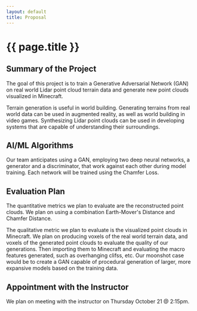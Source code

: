 ```yaml
---
layout: default
title: Proposal
---
```

 
# {{ page.title }}

## Summary of the Project

The goal of this project is to train a Generative Adversarial Network (GAN) on real world Lidar point cloud terrain data and generate new point clouds visualized in Minecraft. 

Terrain generation is useful in world building. Generating terrains from real world data can be used in augmented reality, as well as world building in video games. Synthesizing Lidar point clouds can be used in developing systems that are capable of understanding their surroundings.

## AI/ML Algorithms

Our team anticipates using a GAN, employing two deep neural networks, a generator and a discriminator, that work against each other during model training. Each network will be trained using the Chamfer Loss.

## Evaluation Plan

The quantitative metrics we plan to evaluate are the reconstructed point clouds. We plan on using a combination Earth-Mover's Distance and Chamfer Distance. 

The qualitative metric we plan to evaluate is the visualized point clouds in Minecraft. We plan on producing voxels of the real world terrain data, and voxels of the generated point clouds to evaluate the quality of our generations. Then importing them to Minecraft and evaluating the macro features generated, such as overhanging clifss, etc. Our moonshot case would be to create a GAN capable of procedural generation of larger, more expansive models based on the training data.

## Appointment with the Instructor

We plan on meeting with the instructor on Thursday October 21 @ 2:15pm.
